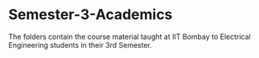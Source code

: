 # Semester-3-Academics
The folders contain the course material taught at IIT Bombay to Electrical Engineering students in their  3rd Semester.
